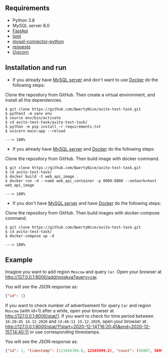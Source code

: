 ## Requirements

* Python 3.8
* MySQL server 8.0
* <a href="https://fastapi.tiangolo.com/">FastApi</a>
* <a href="https://lxml.de/">lxml</a>
* <a href="https://dev.mysql.com/doc/connector-python/en/">mysql-connector-python</a>
* <a href="https://requests.readthedocs.io/en/master/">requests</a>
* <a href="https://www.uvicorn.org/">Uvicorn</a>

## Installation and run

* If you already have <a href="https://dev.mysql.com/doc/refman/8.0/en/">MySQL server</a> and don't want to use <a href="https://www.docker.com/">Docker</a> do the following steps:

Clone the repository from GitHub. Then create a virtual environment, and install all the dependencies.
```console
$ git clone https://github.com/QwertyNice/avito-test-task.git
$ python3 -m venv env
$ source env/bin/activate
$ cd avito-test-task/avito-test-task/
$ python -m pip install -r requirements.txt
$ uvicorn main:app --reload

---> 100%
```

* If you already have <a href="https://dev.mysql.com/doc/refman/8.0/en/">MySQL server</a> and <a href="https://www.docker.com/">Docker</a> do the following steps:

Clone the repository from GitHub. Then build image with docker command.
```console
$ git clone https://github.com/QwertyNice/avito-test-task.git
$ cd avito-test-task/
$ docker build -t web_api_image .
$ docker run -d --name web_api_container -p 8000:8000 --network=host web_api_image

---> 100%
```

* If you don't have <a href="https://dev.mysql.com/doc/refman/8.0/en/">MySQL server</a> and have <a href="https://www.docker.com/">Docker</a> do the following steps:

Clone the repository from GitHub. Then build images with docker-compose command.
```console
$ git clone https://github.com/QwertyNice/avito-test-task.git
$ cd avito-test-task/
$ docker-compose up -d

---> 100%
```

## Example

Imagine you want to add region `Moscow` and query `Car`.
Open your browser at <a href="http://127.0.0.1:8000/add/moskva?query=car">http://127.0.0.1:8000/add/moskva?query=car</a>.

You will see the JSON response as:

```JSON
{"id": 1}
```

If you want to check number of advertisement for query `Car` and region `Moscow` (with id=1) after a while, open your browser at <a href="http://127.0.0.1:8000/stat/1">http://127.0.0.1:8000/stat/1</a>.
If you want to check for time period between `16:20:45 14.12.2020` and `14:40:11 15.12.2020`, open your browser at <a href="http://127.0.0.1:8000/stat/1?start=2020-12-14T16:20:45&end=2020-12-15T14:40:11">http://127.0.0.1:8000/stat/1?start=2020-12-14T16:20:45&end=2020-12-15T14:40:11</a> or use corresponding timestamps.

You will see the JSON response as:

```JSON
{"id": 1, "timestamp": (123456789.0, 12345999.2), "count": (56907, 56992)}
```


